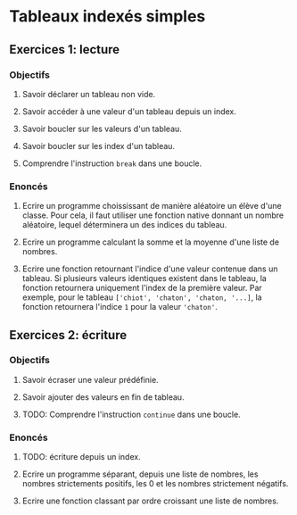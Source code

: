 # Tableaux indexés simples

## Exercices 1: lecture

### Objectifs

 1. Savoir déclarer un tableau non vide.

 2. Savoir accéder à une valeur d'un tableau depuis un index.

 3. Savoir boucler sur les valeurs d'un tableau.

 4. Savoir boucler sur les index d'un tableau.

 5. Comprendre l'instruction `break` dans une boucle. 

### Enoncés

 1. Ecrire un programme choississant de manière aléatoire un élève d'une classe. Pour cela, il faut utiliser une fonction native donnant un nombre aléatoire, lequel déterminera un des indices du tableau.

 2. Ecrire un programme calculant la somme et la moyenne d'une liste de nombres.

 3. Ecrire une fonction retournant l'indice d'une valeur contenue dans un tableau. Si plusieurs valeurs identiques existent dans le tableau, la fonction retournera uniquement l'index de la première valeur. Par exemple, pour le tableau `['chiot', 'chaton', 'chaton, '...]`, la fonction retournera l'indice `1` pour la valeur `'chaton'`.

## Exercices 2: écriture

### Objectifs

 1. Savoir écraser une valeur prédéfinie.

 2. Savoir ajouter des valeurs en fin de tableau.

 3. TODO: Comprendre l'instruction `continue` dans une boucle.

### Enoncés

 1. TODO: écriture depuis un index.

 2. Ecrire un programme séparant, depuis une liste de nombres, les nombres strictements positifs, les 0 et les nombres strictement négatifs.
 
 3. Ecrire une fonction classant par ordre croissant une liste de nombres.
